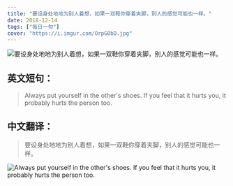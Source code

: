 ```yaml
---
title: "要设身处地地为别人着想，如果一双鞋你穿着夹脚，别人的感觉可能也一样。"
date: 2018-12-14
tags: ["每日一句"]
cover: "https://i.imgur.com/OrpG0bD.jpg"
---
```


![要设身处地地为别人着想，如果一双鞋你穿着夹脚，别人的感觉可能也一样。](https://i.imgur.com/53wU8w0.jpg)

## 英文短句：
> Always put yourself in the other's shoes. If you feel that it hurts you, it probably hurts the person too.

<!--more-->

## 中文翻译：
> 要设身处地地为别人着想，如果一双鞋你穿着夹脚，别人的感觉可能也一样。

![Always put yourself in the other's shoes. If you feel that it hurts you, it probably hurts the person too.](https://i.imgur.com/cq100br.jpg)

